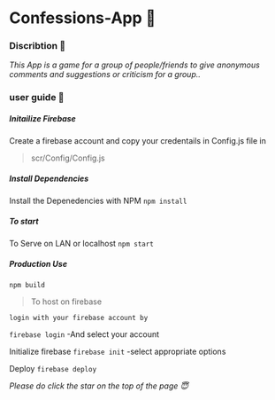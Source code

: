 # Confessions-App :thought_balloon:



### Discribtion :pencil:
*This App is a game for a group of people/friends to give anonymous comments and suggestions or criticism for a group..*




### user guide :ledger:


   ##### Initailize Firebase  
Create a firebase account and copy your credentails in Config.js file in 
> scr/Config/Config.js



   ##### Install Dependencies
Install the Depenedencies with NPM
```npm install```



   ##### To start
To Serve on LAN or localhost
```npm start```



   ##### Production Use
```npm build```




> To host on firebase


    login with your firebase account by 

```firebase login```
-And select your account


   Initialize firebase
```firebase init```
-select appropriate options

   Deploy
```firebase deploy```

*Please do click the star on the top of the page :innocent:*
